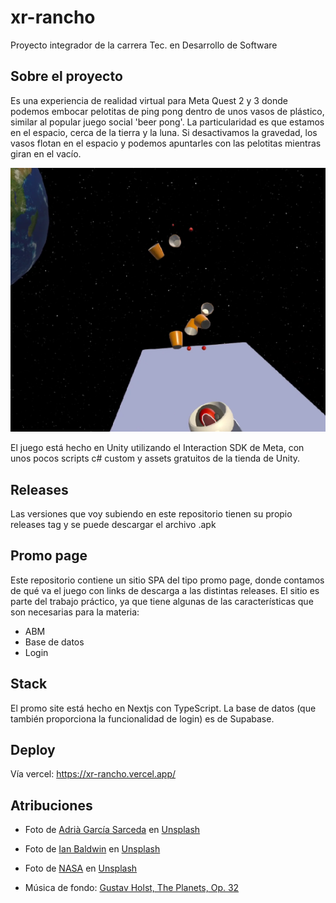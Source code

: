 # xr-rancho
Proyecto integrador de la carrera Tec. en Desarrollo de Software

## Sobre el proyecto
Es una experiencia de realidad virtual para Meta Quest 2 y 3 donde podemos embocar pelotitas de ping pong dentro de unos vasos de plástico, similar al popular juego social 'beer pong'. La particularidad es que estamos en el espacio, cerca de la tierra y la luna. Si desactivamos la gravedad, los vasos flotan en el espacio y podemos apuntarles con las pelotitas mientras giran en el vacío.

![demo gameplay](./snapshot.png)

El juego está hecho en Unity utilizando el Interaction SDK de Meta, con unos pocos scripts c# custom y assets gratuitos de la tienda de Unity.

## Releases
Las versiones que voy subiendo en este repositorio tienen su propio releases tag y se puede descargar el archivo .apk

## Promo page
Este repositorio contiene un sitio SPA del tipo promo page, donde contamos de qué va el juego con links de descarga a las distintas releases. El sitio es parte del trabajo práctico, ya que tiene algunas de las características que son necesarias para la materia:

- ABM
- Base de datos
- Login

## Stack
El promo site está hecho en Nextjs con TypeScript. La base de datos (que también proporciona la funcionalidad de login) es de Supabase.

## Deploy
Vía vercel: https://xr-rancho.vercel.app/

## Atribuciones

- Foto de <a href="https://unsplash.com/es/@leonidasph?utm_content=creditCopyText&utm_medium=referral&utm_source=unsplash">Adrià García Sarceda</a> en <a href="https://unsplash.com/es/fotos/una-mujer-sosteniendo-un-controlador-de-videojuegos-en-la-mano-O560d5Mnc04?utm_content=creditCopyText&utm_medium=referral&utm_source=unsplash">Unsplash</a>

- Foto de <a href="https://unsplash.com/es/@ianebaldwin?utm_content=creditCopyText&utm_medium=referral&utm_source=unsplash">Ian Baldwin</a> en <a href="https://unsplash.com/es/fotos/huevos-azules-en-el-nido-SastSwWtap0?utm_content=creditCopyText&utm_medium=referral&utm_source=unsplash">Unsplash</a>

- Foto de <a href="https://unsplash.com/es/@nasa?utm_content=creditCopyText&utm_medium=referral&utm_source=unsplash">NASA</a> en <a href="https://unsplash.com/es/fotos/satelite-volando-en-el-espacio-8Hjx3GNZYeA?utm_content=creditCopyText&utm_medium=referral&utm_source=unsplash">Unsplash</a>

- Música de fondo: <a href="https://archive.org/details/gustav-holst-the-planets-op.-32">Gustav Holst, The Planets, Op. 32</a> 